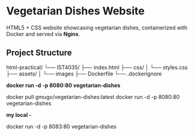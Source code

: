 
# Vegetarian Dishes Website 

 HTML5 + CSS website showcasing vegetarian dishes, containerized with Docker and served via **Nginx**.

 ## Project Structure

 html-practical/
└── IST4035/
├── index.html
├── css/
│ └── styles.css
├── assets/
│ └── images
├── Dockerfile
└── .dockerignore


**docker run -d -p 8080:80 vegetarian-dishes**     

docker pull gmugo/vegetarian-dishes:latest
docker run -d -p 8080:80 vegetarian-dishes


**my local -**       

docker run -d -p 8083:80 vegetarian-dishes

